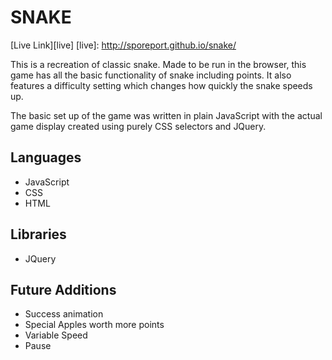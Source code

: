 # SNAKE

[Live Link][live]
[live]: http://sporeport.github.io/snake/

This is a recreation of classic snake. Made to be run in the browser, this game has all the basic functionality of snake including points. It also features a difficulty setting which changes how quickly the snake speeds up.

The basic set up of the game was written in plain JavaScript with the actual game display created using purely CSS selectors and JQuery.

## Languages
  * JavaScript
  * CSS
  * HTML

## Libraries
  * JQuery

## Future Additions
  * Success animation
  * Special Apples worth more points
  * Variable Speed
  * Pause
